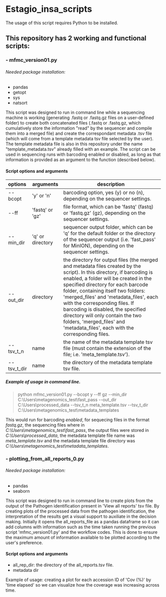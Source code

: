 # Estagio_insa_scripts
The usage of this script requires Python to be installed.

## This repository has 2 working and functional scripts:
### - mfmc_version01.py
###### Needed package installation:
- pandas
- getopt
- sys
- natsort

This script was designed to run in command line while a sequencing machine is working (generating .fastq or .fastq.gz files on a user-defined folder) to create both concatenated files (.fastq or .fastq.gz, which cumulatively store the information "read" by the sequencer and compile them into a merged file) and create the correspondant metadata .tsv file (which will come from a template metadata tsv file selected by the user). The template metadata file is also in this repository under the name "template_metadata.tsv" already filled with an example.
The script can be used in sequencing runs with barcoding enabled or disabled, as long as that information is provided as an argument to the function (described below).

#### Script options and arguments

| options | arguments           | description |
|:---------------|-----------|-----------|
|--bcopt    | 'y' or 'n'| barcoding option, yes (y) or no (n), depending on the sequencer settings.|
|--ff       | 'fastq' or 'gz'| file format, which can be 'fastq' (fastq) or 'fastq.gz' (gz), depending on the sequencer settings.|
|--min_dir  | 'q' or directory| sequencer output folder, which can be 'q' for the default folder or the directory of the sequencer output (i.e. 'fast_pass' for MinION), depending on the sequencer settings.|
|--out_dir  |directory| the directory for output files (the merged and metadata files created by the script). In this directory, if barcoding is enabled, a folder will be created in the specified directory for each barcode folder, containing itself two folders: 'merged_files' and 'metadata_files', each with the corresponding files. If barcoding is disabled, the specified directory will only contain the two folders, 'merged_files' and 'metadata_files', each with the corresponding files.|
|--tsv_t_n  |name| the name of the metadata template tsv file (must contain the extension of the file; i.e. 'meta_template.tsv').|
|--tsv_t_dir| name| the directory of the metadata template tsv file. |

##### Example of usage in command line.
> python mfmc_version01.py --bcopt y --ff gz --min_dir C:\Users\metagenomics_test\fast_pass --out_dir C:\Users\processed_data --tsv_t_n meta_template.tsv --tsv_t_dir C:\Users\metagenomics_test\metadata_templates

This would run for barcoding *enabled*, for sequecing files in the format *fastq.gz*, the sequencing files where in *C:\Users\metagenomics_test\fast_pass*, the output files were stored in *C:\Users\processed_data*, the metadata template file name was *meta_template.tsv* and the metadata template file directory was *C:\Users\metagenomics_test\metadata_templates*.


### - plotting_from_all_reports_0.py
###### Needed package installation:
- pandas
- seaborn

This script was designed to run in command line to create plots from the output of the Pathogen identification present in 'View all reports' tsv file. By creating plots of the processed data from the pathogen identification, the interpretation of the results get a visual support to auxiliate in the decision making.
Initially it opens the all_reports_file as a pandas dataframe so it can add columns with information such as the time taken running the previous script 'mfmc_version01.py' and the workflow codes. This is done to ensure the maximum amount of information available to be plotted according to the user's preference.

#### Script options and arguments
- all_rep_dir: the directory of the all_reports.tsv file.
- metadata dir

Example of usage: creating a plot for each accession ID of 'Cov (%)' by 'time elapsed' so we can visualize how the coverage was increasing across time.



















